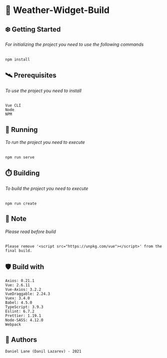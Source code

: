 # 🌌 Weather-Widget-Build

##  ❄️ Getting Started
###### For initializing the project you need to use the following commands
    npm install

##  🛰️ Prerequisites
###### To use the project you need to install
    Vue CLI
    Node
    NPM

## 🚄 Running
###### To run the project you need to execute
    npm run serve

## ⏱️ Building
###### To build the project you need to execute
    npm run create

## 📘 Note
###### Please read before build
    Please remove '<script src="https://unpkg.com/vue"></script>' from the final build.

##  🛡️ Build with   

    Axios: 0.21.1
    Vue: 2.6.11
    Vue-Axios: 3.2.2
    VueDraggable: 2.24.3
    Vuex: 3.4.0
    Babel: 4.5.0
    TypeScript: 3.9.3
    Eslint: 6.7.2
    Prettier: 1.19.1
    Node-SASS: 4.12.0
    Webpack
	
##  🦌 Authors
    Daniel Lane (Danil Lazarev) - 2021